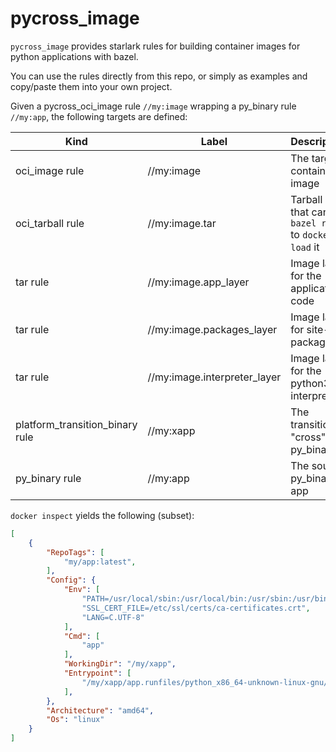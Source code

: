 # pycross_image

`pycross_image` provides starlark rules for building container images for python
applications with bazel.

You can use the rules directly from this repo, or simply as examples and
copy/paste them into your own project.


Given a pycross_oci_image rule `//my:image` wrapping a py_binary rule `//my:app`, the following targets are defined:

| Kind                            | Label                        | Description                                              |
|---------------------------------|------------------------------|----------------------------------------------------------|
| oci_image rule                  | //my:image                   | The target container image                               |
| oci_tarball rule                | //my:image.tar               | Tarball rule that can be `bazel run` to `docker load` it |
| tar rule                        | //my:image.app_layer         | Image layer for the application code                     |
| tar rule                        | //my:image.packages_layer    | Image layer for site-packages                            |
| tar rule                        | //my:image.interpreter_layer | Image layer for the python3 interpreter                  |
| platform_transition_binary rule | //my:xapp                    | The transitioned "cross" py_binary                       |
| py_binary rule                  | //my:app                     | The source py_binary app                                 |

`docker inspect` yields the following (subset):

```json
[
    {
        "RepoTags": [
            "my/app:latest",
        ],
        "Config": {
            "Env": [
                "PATH=/usr/local/sbin:/usr/local/bin:/usr/sbin:/usr/bin:/sbin:/bin",
                "SSL_CERT_FILE=/etc/ssl/certs/ca-certificates.crt",
                "LANG=C.UTF-8"
            ],
            "Cmd": [
                "app"
            ],
            "WorkingDir": "/my/xapp",
            "Entrypoint": [
                "/my/xapp/app.runfiles/python_x86_64-unknown-linux-gnu/bin/python3"
            ],
        },
        "Architecture": "amd64",
        "Os": "linux"
    }
]
```

